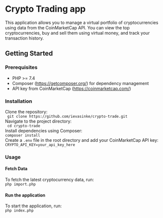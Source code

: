 # Crypto Trading app

This application allows you to manage a virtual portfolio of cryptocurrencies using data from the CoinMarketCap API. You
can view the top cryptocurrencies, buy and sell them using virtual money, and track your transaction history.

## Getting Started

### Prerequisites

- PHP >= 7.4
- Composer (https://getcomposer.org/) for dependency management
- API key from CoinMarketCap (https://coinmarketcap.com/)

### Installation

Clone the repository:  
```  git clone https://github.com/ievasinke/crypto-trade.git  ```  
Navigate to the project directory:  
```  cd crypto-trade  ```  
Install dependencies using Composer:  
``` composer install  ```  
Create a `.env` file in the root directory and add your CoinMarketCap API key:  
``` CRYPTO_API_KEY=your_api_key_here ```

### Usage

#### Fetch Data

To fetch the latest cryptocurrency data, run:  
``` php import.php ```

#### Run the application

To start the application, run:  
``` php index.php ```